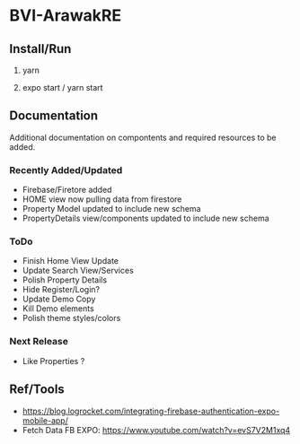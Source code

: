 # BVI-ArawakRE

## Install/Run

1. yarn 

2. expo start / yarn start


## Documentation

Additional documentation on compontents and required resources to be added.

### Recently Added/Updated

+ Firebase/Firetore added
+ HOME view now pulling data from firestore
+ Property Model updated to include new schema
+ PropertyDetails view/components updated to include new schema


### ToDo

+ Finish Home View Update
+ Update Search View/Services
+ Polish Property Details
+ Hide Register/Login?
+ Update Demo Copy
+ Kill Demo elements
+ Polish theme styles/colors

### Next Release

+ Like Properties ?

## Ref/Tools

- https://blog.logrocket.com/integrating-firebase-authentication-expo-mobile-app/
- Fetch Data FB EXPO: https://www.youtube.com/watch?v=evS7V2M1xq4

